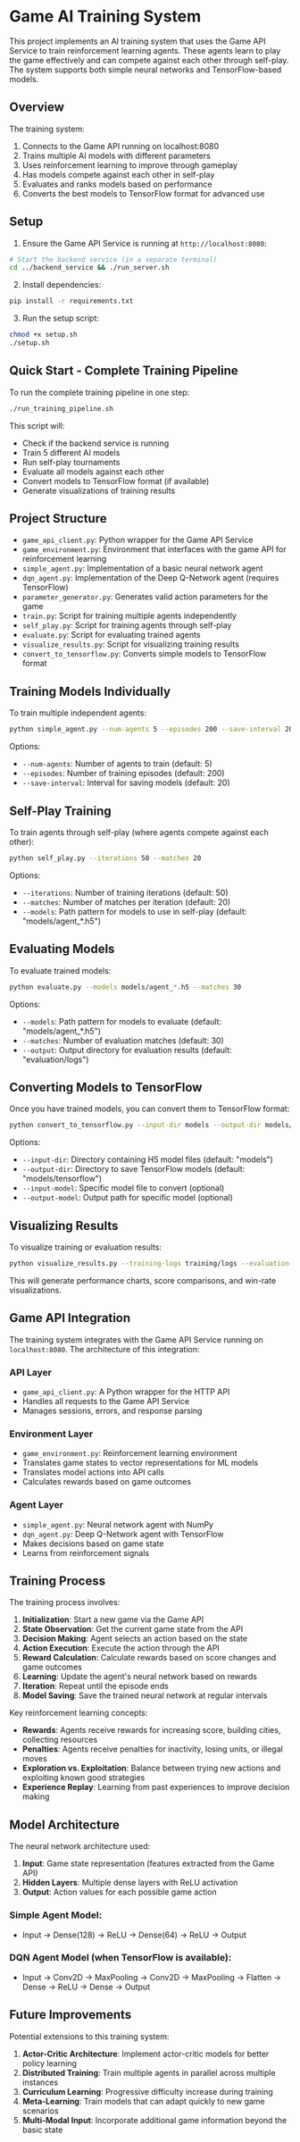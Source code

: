 # Game AI Training System

This project implements an AI training system that uses the Game API Service to train reinforcement learning agents. These agents learn to play the game effectively and can compete against each other through self-play. The system supports both simple neural networks and TensorFlow-based models.

## Overview

The training system:
1. Connects to the Game API running on localhost:8080
2. Trains multiple AI models with different parameters
3. Uses reinforcement learning to improve through gameplay
4. Has models compete against each other in self-play
5. Evaluates and ranks models based on performance
6. Converts the best models to TensorFlow format for advanced use

## Setup

1. Ensure the Game API Service is running at `http://localhost:8080`:

```bash
# Start the backend service (in a separate terminal)
cd ../backend_service && ./run_server.sh
```

2. Install dependencies:

```bash
pip install -r requirements.txt
```

3. Run the setup script:

```bash
chmod +x setup.sh
./setup.sh
```

## Quick Start - Complete Training Pipeline

To run the complete training pipeline in one step:

```bash
./run_training_pipeline.sh
```

This script will:
- Check if the backend service is running
- Train 5 different AI models
- Run self-play tournaments
- Evaluate all models against each other
- Convert models to TensorFlow format (if available)
- Generate visualizations of training results

## Project Structure

- `game_api_client.py`: Python wrapper for the Game API Service
- `game_environment.py`: Environment that interfaces with the game API for reinforcement learning
- `simple_agent.py`: Implementation of a basic neural network agent
- `dqn_agent.py`: Implementation of the Deep Q-Network agent (requires TensorFlow)
- `parameter_generator.py`: Generates valid action parameters for the game
- `train.py`: Script for training multiple agents independently
- `self_play.py`: Script for training agents through self-play
- `evaluate.py`: Script for evaluating trained agents
- `visualize_results.py`: Script for visualizing training results
- `convert_to_tensorflow.py`: Converts simple models to TensorFlow format

## Training Models Individually

To train multiple independent agents:

```bash
python simple_agent.py --num-agents 5 --episodes 200 --save-interval 20
```

Options:
- `--num-agents`: Number of agents to train (default: 5)
- `--episodes`: Number of training episodes (default: 200)
- `--save-interval`: Interval for saving models (default: 20)

## Self-Play Training

To train agents through self-play (where agents compete against each other):

```bash
python self_play.py --iterations 50 --matches 20
```

Options:
- `--iterations`: Number of training iterations (default: 50) 
- `--matches`: Number of matches per iteration (default: 20)
- `--models`: Path pattern for models to use in self-play (default: "models/agent_*.h5")

## Evaluating Models

To evaluate trained models:

```bash
python evaluate.py --models models/agent_*.h5 --matches 30
```

Options:
- `--models`: Path pattern for models to evaluate (default: "models/agent_*.h5")
- `--matches`: Number of evaluation matches (default: 30)
- `--output`: Output directory for evaluation results (default: "evaluation/logs")

## Converting Models to TensorFlow

Once you have trained models, you can convert them to TensorFlow format:

```bash
python convert_to_tensorflow.py --input-dir models --output-dir models/tensorflow
```

Options:
- `--input-dir`: Directory containing H5 model files (default: "models")
- `--output-dir`: Directory to save TensorFlow models (default: "models/tensorflow")
- `--input-model`: Specific model file to convert (optional)
- `--output-model`: Output path for specific model (optional)

## Visualizing Results

To visualize training or evaluation results:

```bash
python visualize_results.py --training-logs training/logs --evaluation-logs evaluation/logs
```

This will generate performance charts, score comparisons, and win-rate visualizations.

## Game API Integration

The training system integrates with the Game API Service running on `localhost:8080`. The architecture of this integration:

### API Layer
- `game_api_client.py`: A Python wrapper for the HTTP API
- Handles all requests to the Game API Service
- Manages sessions, errors, and response parsing

### Environment Layer
- `game_environment.py`: Reinforcement learning environment
- Translates game states to vector representations for ML models
- Translates model actions into API calls
- Calculates rewards based on game outcomes

### Agent Layer
- `simple_agent.py`: Neural network agent with NumPy
- `dqn_agent.py`: Deep Q-Network agent with TensorFlow
- Makes decisions based on game state
- Learns from reinforcement signals

## Training Process

The training process involves:

1. **Initialization**: Start a new game via the Game API
2. **State Observation**: Get the current game state from the API
3. **Decision Making**: Agent selects an action based on the state
4. **Action Execution**: Execute the action through the API
5. **Reward Calculation**: Calculate rewards based on score changes and game outcomes
6. **Learning**: Update the agent's neural network based on rewards
7. **Iteration**: Repeat until the episode ends
8. **Model Saving**: Save the trained neural network at regular intervals

Key reinforcement learning concepts:
- **Rewards**: Agents receive rewards for increasing score, building cities, collecting resources
- **Penalties**: Agents receive penalties for inactivity, losing units, or illegal moves
- **Exploration vs. Exploitation**: Balance between trying new actions and exploiting known good strategies
- **Experience Replay**: Learning from past experiences to improve decision making

## Model Architecture

The neural network architecture used:

1. **Input**: Game state representation (features extracted from the Game API)
2. **Hidden Layers**: Multiple dense layers with ReLU activation
3. **Output**: Action values for each possible game action

### Simple Agent Model:
- Input → Dense(128) → ReLU → Dense(64) → ReLU → Output

### DQN Agent Model (when TensorFlow is available):
- Input → Conv2D → MaxPooling → Conv2D → MaxPooling → Flatten → Dense → ReLU → Dense → Output

## Future Improvements

Potential extensions to this training system:

1. **Actor-Critic Architecture**: Implement actor-critic models for better policy learning
2. **Distributed Training**: Train multiple agents in parallel across multiple instances
3. **Curriculum Learning**: Progressive difficulty increase during training
4. **Meta-Learning**: Train models that can adapt quickly to new game scenarios
5. **Multi-Modal Input**: Incorporate additional game information beyond the basic state
